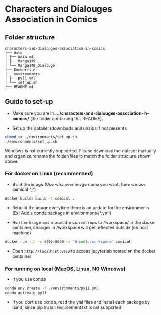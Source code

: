# Characters and Dialouges Association in Comics

## Folder structure

```
characters-and-dialouges-association-in-comics
├── data
│ ├── DATA.md
│ ├── Manga109
│ └── Manga109_Dialouge
├── Dockerfile
├── environments
│ ├── py11.yml
│ └── set_up.sh
└── README.md
```

## Guide to set-up

- Make sure you are in **.../characters-and-dialouges-association-in-comics/** (the folder containing this README).

- Set up the dataset (downloads and unzips if not present):

```bash
chmod +x ./environments/set_up.sh
./environments/set_up.sh
```

Windows is not currently supported. Please download the dataset manually and organize/rename the folder/files to match the folder structure shown above.

### For docker on Linux (recommended)

- Build the image (Use whatever image name you want, here we use comical ^\_^)

```bash
docker buildx build -t comical .
```

- Rebuild the image everytime there is an update for the environments (Ex: Add a conda package in environments/\*.yml)

- Run the image and mount the current repo to /workspace/ in the docker container, changes in /workspace will get reflected outside (on host machine)

```bash
docker run -it -p 8080:8080 -v "$(pwd):/workspace" comical
```

- Open `http://localhost:8080` to access jupyterlab hosted on the docker container

### For running on local (MacOS, Linux, NO Windows)

- If you use conda

```bash
conda env create -f ./environments/py11.yml
conda activate py11
```

- If you dont use conda, read the yml files and install each package by hand, since pip install requirement.txt is not supported
